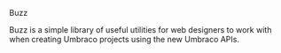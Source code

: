Buzz

Buzz is a simple library of useful utilities for web designers to work with when creating Umbraco projects using the new Umbraco APIs.
